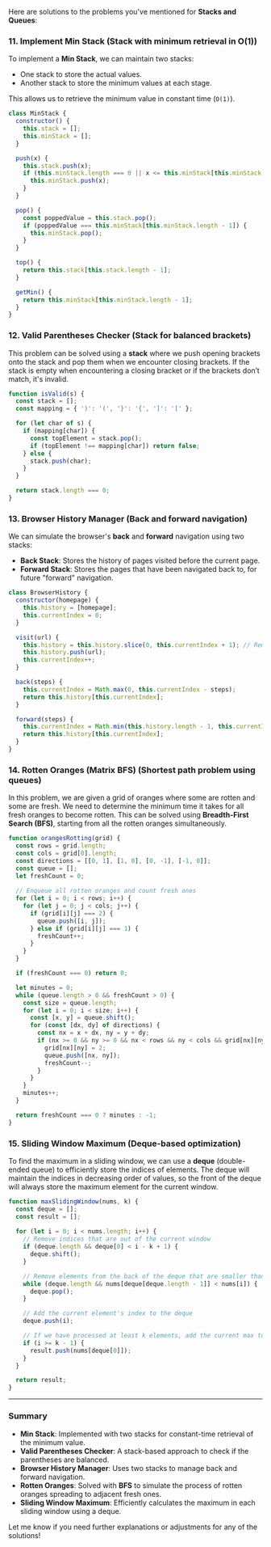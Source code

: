 Here are solutions to the problems you've mentioned for **Stacks and Queues**:

### 11. **Implement Min Stack (Stack with minimum retrieval in O(1))**

To implement a **Min Stack**, we can maintain two stacks:
- One stack to store the actual values.
- Another stack to store the minimum values at each stage.

This allows us to retrieve the minimum value in constant time (`O(1)`).

```javascript
class MinStack {
  constructor() {
    this.stack = [];
    this.minStack = [];
  }

  push(x) {
    this.stack.push(x);
    if (this.minStack.length === 0 || x <= this.minStack[this.minStack.length - 1]) {
      this.minStack.push(x);
    }
  }

  pop() {
    const poppedValue = this.stack.pop();
    if (poppedValue === this.minStack[this.minStack.length - 1]) {
      this.minStack.pop();
    }
  }

  top() {
    return this.stack[this.stack.length - 1];
  }

  getMin() {
    return this.minStack[this.minStack.length - 1];
  }
}
```

### 12. **Valid Parentheses Checker (Stack for balanced brackets)**

This problem can be solved using a **stack** where we push opening brackets onto the stack and pop them when we encounter closing brackets. If the stack is empty when encountering a closing bracket or if the brackets don’t match, it's invalid.

```javascript
function isValid(s) {
  const stack = [];
  const mapping = { ')': '(', '}': '{', ']': '[' };

  for (let char of s) {
    if (mapping[char]) {
      const topElement = stack.pop();
      if (topElement !== mapping[char]) return false;
    } else {
      stack.push(char);
    }
  }

  return stack.length === 0;
}
```

### 13. **Browser History Manager (Back and forward navigation)**

We can simulate the browser's **back** and **forward** navigation using two stacks:
- **Back Stack**: Stores the history of pages visited before the current page.
- **Forward Stack**: Stores the pages that have been navigated back to, for future "forward" navigation.

```javascript
class BrowserHistory {
  constructor(homepage) {
    this.history = [homepage];
    this.currentIndex = 0;
  }

  visit(url) {
    this.history = this.history.slice(0, this.currentIndex + 1); // Remove forward history
    this.history.push(url);
    this.currentIndex++;
  }

  back(steps) {
    this.currentIndex = Math.max(0, this.currentIndex - steps);
    return this.history[this.currentIndex];
  }

  forward(steps) {
    this.currentIndex = Math.min(this.history.length - 1, this.currentIndex + steps);
    return this.history[this.currentIndex];
  }
}
```

### 14. **Rotten Oranges (Matrix BFS) (Shortest path problem using queues)**

In this problem, we are given a grid of oranges where some are rotten and some are fresh. We need to determine the minimum time it takes for all fresh oranges to become rotten. This can be solved using **Breadth-First Search (BFS)**, starting from all the rotten oranges simultaneously.

```javascript
function orangesRotting(grid) {
  const rows = grid.length;
  const cols = grid[0].length;
  const directions = [[0, 1], [1, 0], [0, -1], [-1, 0]];
  const queue = [];
  let freshCount = 0;
  
  // Enqueue all rotten oranges and count fresh ones
  for (let i = 0; i < rows; i++) {
    for (let j = 0; j < cols; j++) {
      if (grid[i][j] === 2) {
        queue.push([i, j]);
      } else if (grid[i][j] === 1) {
        freshCount++;
      }
    }
  }

  if (freshCount === 0) return 0;

  let minutes = 0;
  while (queue.length > 0 && freshCount > 0) {
    const size = queue.length;
    for (let i = 0; i < size; i++) {
      const [x, y] = queue.shift();
      for (const [dx, dy] of directions) {
        const nx = x + dx, ny = y + dy;
        if (nx >= 0 && ny >= 0 && nx < rows && ny < cols && grid[nx][ny] === 1) {
          grid[nx][ny] = 2;
          queue.push([nx, ny]);
          freshCount--;
        }
      }
    }
    minutes++;
  }

  return freshCount === 0 ? minutes : -1;
}
```

### 15. **Sliding Window Maximum (Deque-based optimization)**

To find the maximum in a sliding window, we can use a **deque** (double-ended queue) to efficiently store the indices of elements. The deque will maintain the indices in decreasing order of values, so the front of the deque will always store the maximum element for the current window.

```javascript
function maxSlidingWindow(nums, k) {
  const deque = [];
  const result = [];
  
  for (let i = 0; i < nums.length; i++) {
    // Remove indices that are out of the current window
    if (deque.length && deque[0] < i - k + 1) {
      deque.shift();
    }

    // Remove elements from the back of the deque that are smaller than the current element
    while (deque.length && nums[deque[deque.length - 1]] < nums[i]) {
      deque.pop();
    }

    // Add the current element's index to the deque
    deque.push(i);

    // If we have processed at least k elements, add the current max to the result
    if (i >= k - 1) {
      result.push(nums[deque[0]]);
    }
  }

  return result;
}
```

---

### Summary

- **Min Stack**: Implemented with two stacks for constant-time retrieval of the minimum value.
- **Valid Parentheses Checker**: A stack-based approach to check if the parentheses are balanced.
- **Browser History Manager**: Uses two stacks to manage back and forward navigation.
- **Rotten Oranges**: Solved with **BFS** to simulate the process of rotten oranges spreading to adjacent fresh ones.
- **Sliding Window Maximum**: Efficiently calculates the maximum in each sliding window using a deque.

Let me know if you need further explanations or adjustments for any of the solutions!